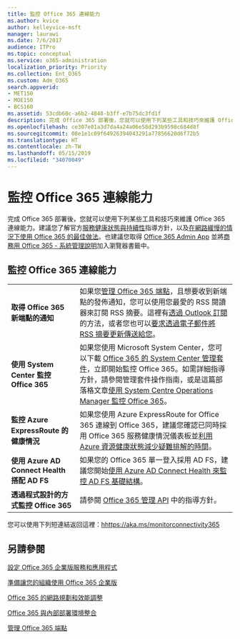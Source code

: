 ```yaml
---
title: 監控 Office 365 連線能力
ms.author: kvice
author: kelleyvice-msft
manager: laurawi
ms.date: 7/6/2017
audience: ITPro
ms.topic: conceptual
ms.service: o365-administration
localization_priority: Priority
ms.collection: Ent_O365
ms.custom: Adm_O365
search.appverid:
- MET150
- MOE150
- BCS160
ms.assetid: 53cdb60c-a6b2-4848-b3ff-e7b75dc3fd1f
description: 完成 Office 365 部署後，您就可以使用下列某些工具和技巧來維護 Office 365 連線能力。建議您了解官方服務健康狀態與持續性指導方針，以及在網路緩慢的情況下使用 Office 365 的最佳做法。也建議您取得 Office 365 Admin App 並將商務用 Office 365 - 系統管理說明加入瀏覽器書籤中。
ms.openlocfilehash: ce307e01a3d7da4a24a06e58d293b9598c684d8f
ms.sourcegitcommit: 08e1e1c09f64926394043291a77856620d6f72b5
ms.translationtype: HT
ms.contentlocale: zh-TW
ms.lasthandoff: 05/15/2019
ms.locfileid: "34070049"
---
```

# <a name="monitor-office-365-connectivity"></a>監控 Office 365 連線能力

完成 Office 365 部署後，您就可以使用下列某些工具和技巧來維護 Office 365 連線能力。建議您了解官方[服務健康狀態與持續性](https://technet.microsoft.com/library/office-365-service-health.aspx)指導方針，以及[在網路緩慢的情況下使用 Office 365 的最佳做法](https://support.office.com/article/fd16c8d2-4799-4c39-8fd7-045f06640166)。也建議您取得 [Office 365 Admin App](https://blogs.office.com/2015/03/13/administer-on-the-go-with-the-updated-office-365-admin-app/) 並將[商務用 Office 365 - 系統管理說明](https://support.office.com/article/17d3ff3f-3601-466e-b5a1-482b31cfb791)加入瀏覽器書籤中。
  
## <a name="monitoring-office-365-connectivity"></a>監控 Office 365 連線能力

|||
|:-----|:-----|
|**取得 Office 365 新端點的通知** <br/> |如果您[管理 Office 365 端點](https://support.office.com/article/99cab9d4-ef59-4207-9f2b-3728eb46bf9a)，且想要收到新端點的發佈通知，您可以使用您最愛的 RSS 閱讀器來訂閱 RSS 摘要。這裡有[透過 Outlook 訂閱](https://go.microsoft.com/fwlink/p/?LinkId=532416)的方法，或者您也可以[要求透過電子郵件將 RSS 摘要更新傳送給您](https://go.microsoft.com/fwlink/p/?LinkId=532417)。<br/> |
|**使用 System Center 監控 Office 365** <br/> |如果您使用 Microsoft System Center，您可以下載 [Office 365 的 System Center 管理套件](https://www.microsoft.com/download/details.aspx?id=43708)，立即開始監控 Office 365。如需詳細指導方針，請參閱管理套件操作指南，或是這篇部落格文章[使用 System Centre Operations Manager 監控 Office 365](https://blogs.msdn.com/b/mvpawardprogram/archive/2015/07/08/office365-monitoring-using-system-centre-operations-manager.aspx)。 <br/> |
|**監控 Azure ExpressRoute 的健康情況** <br/> |如果您使用 Azure ExpressRoute for Office 365 連線到 Office 365，建議您確認已同時採用 Office 365 服務健康情況儀表板並[利用 Azure 資源健康狀態減少疑難排解的時間](https://azure.microsoft.com/blog/reduce-troubleshooting-time-with-azure-resource-health/)。 <br/> |
|**使用 Azure AD Connect Health 搭配 AD FS** <br/> |如果您的 Office 365 單一登入採用 AD FS，建議您開始[使用 Azure AD Connect Health 來監控 AD FS 基礎結構](https://azure.microsoft.com/documentation/articles/active-directory-aadconnect-health-adfs/)。  <br/> |
|**透過程式設計的方式監控 Office 365** <br/> |請參閱 [Office 365 管理 API](https://docs.microsoft.com/office/office-365-management-api/office-365-management-apis-overview) 中的指導方針。  <br/> |

您可以使用下列短連結返回這裡：[hhttps://aka.ms/monitorconnectivity365](https://aka.ms/monitorconnectivity365)
  
## <a name="see-also"></a>另請參閱

[設定 Office 365 企業版服務和應用程式](configure-services-and-applications.md)
  
[準備讓您的組織使用 Office 365 企業版](get-your-organization-ready-for-office-365.md)
  
[Office 365 的網路規劃和效能調整](network-planning-and-performance.md)
  
[Office 365 與內部部署環境整合](office-365-integration.md)
  
[管理 Office 365 端點](https://support.office.com/article/99cab9d4-ef59-4207-9f2b-3728eb46bf9a)
